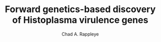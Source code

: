 ---
author: Chad A. Rappleye
funder: National Institutes of Health (US)
layout: grant
link:
- https://www.niaid.nih.gov//sites/default/files/1r03ai111015-01_rappleye_full.pdf
- https://www.niaid.nih.gov//sites/default/files/1r03ai111015-01_rappleye_ss.pdf
link_name:
- Proposal
- Summary Statement
program: R03
status: funded
title: Forward genetics-based discovery of Histoplasma virulence genes
year: 2013
---